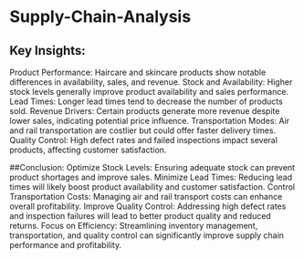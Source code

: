# Supply-Chain-Analysis

## Key Insights:
Product Performance: Haircare and skincare products show notable differences in
availability, sales, and revenue.
Stock and Availability: Higher stock levels generally improve product availability and sales
performance.
Lead Times: Longer lead times tend to decrease the number of products sold.
Revenue Drivers: Certain products generate more revenue despite lower sales, indicating
potential price influence.
Transportation Modes: Air and rail transportation are costlier but could offer faster delivery
times.
Quality Control: High defect rates and failed inspections impact several products, affecting
customer satisfaction.

##Conclusion:
Optimize Stock Levels: Ensuring adequate stock can prevent product shortages and
improve sales.
Minimize Lead Times: Reducing lead times will likely boost product availability and
customer satisfaction.
Control Transportation Costs: Managing air and rail transport costs can enhance overall
profitability.
Improve Quality Control: Addressing high defect rates and inspection failures will lead to
better product quality and reduced returns.
Focus on Efficiency: Streamlining inventory management, transportation, and quality
control can significantly improve supply chain performance and profitability.
